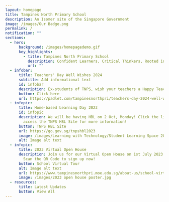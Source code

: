 ```yaml
---
layout: homepage
title: Tampines North Primary School
description: An Isomer site of the Singapore Government
image: /images/Our Badge.png
permalink: /
notification: ""
sections:
  - hero:
      background: /images/homepagedemo.gif
      key_highlights:
        - title: Tampines North Primary School
          description: Confident Learners, Critical Thinkers, Rooted in Values
          url: ""
  - infobar:
      title: Teachers' Day Well Wishes 2024
      subtitle: Add informational text
      id: infobar
      description: Ex-students of TNPS, wish your teachers a Happy Teachers' Day!
      button: Click here
      url: https://padlet.com/tampinesnorthpri/teachers-day-2024-well-wishes-videos-49xqav3v6gdahojw
  - infopic:
      title: Home-based Learning Day 2023
      id: infopic
      description: We will be having HBL on 2 Oct, Monday! Click the link below to
        access the TNPS HBL Site for more information!
      button: TNPS HBL Site
      url: https://go.gov.sg/tnpshbl2023
      image: /images/Learning with Technology/Student Learning Space 2023.jpg
      alt: Image alt text
  - infopic:
      title: 2023 Virtual Open House
      description: Join us for our Virtual Open House on 1st July 2023 (Saturday).
        Scan the QR Code to sign up now!
      button: School Virtual Tour
      alt: Image alt text
      url: https://www.tampinesnorthpri.moe.edu.sg/about-us/school-virtual-tour/virtual-tour/
      image: /images/2023 open house poster.jpg
  - resources:
      title: Latest Updates
      button: View All
---
```

